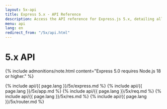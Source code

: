 ```yaml
---
layout: 5x-api
title: Express 5.x - API Reference
description: Access the API reference for Express.js 5.x, detailing all modules, methods, and properties for building web applications with this latest version.
menu: api
lang: en
redirect_from: "/5x/api.html"
---
```

<div id="api-doc" markdown="1">

  <h1>5.x API</h1>

  {% include admonitions/note.html content="Express 5.0 requires Node.js 18 or higher." %}

  {% include api/{{ page.lang }}/5x/express.md %}
  {% include api/{{ page.lang }}/5x/app.md %}
  {% include api/{{ page.lang }}/5x/req.md %}
  {% include api/{{ page.lang }}/5x/res.md %}
  {% include api/{{ page.lang }}/5x/router.md %}

</div>
